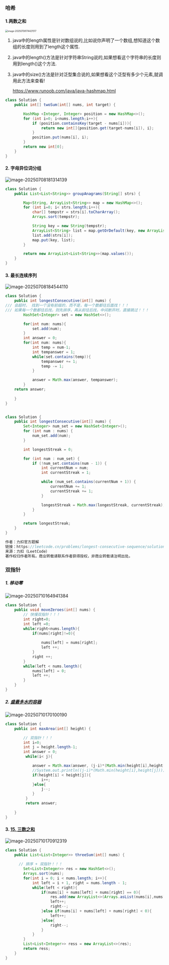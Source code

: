 ### 哈希

#### 1.两数之和

<img src="./assets/image-20250708174421517.png" alt="image-20250708174421517" style="zoom:50%;" />

1. java中的length属性是针对数组说的,比如说你声明了一个数组,想知道这个数组的长度则用到了length这个属性.

2.  java中的length()方法是针对字符串String说的,如果想看这个字符串的长度则用到length()这个方法.

3. java中的size()方法是针对泛型集合说的,如果想看这个泛型有多少个元素,就调用此方法来查看!

   https://www.runoob.com/java/java-hashmap.html

```java
class Solution {
    public int[] twoSum(int[] nums, int target) {

        HashMap <Integer, Integer> position = new HashMap<>();
        for (int i=0; i<nums.length;i++){
            if (position.containsKey(target - nums[i])){
                return new int[]{position.get(target-nums[i]), i};
            }
            position.put(nums[i], i);
        }
        return new int[0];
    }
}
```

#### 2. 字母异位词分组

![image-20250708181314139](./assets/image-20250708181314139.png)

```java
class Solution {
    public List<List<String>> groupAnagrams(String[] strs) {

        Map<String, ArrayList<String>> map = new HashMap<>();
        for (int i=0; i< strs.length;i++){
            char[] tempstr = strs[i].toCharArray();
            Arrays.sort(tempstr);

            String key = new String(tempstr);
            ArrayList<String> list = map.getOrDefault(key, new ArrayList<String>());
            list.add(strs[i]);
            map.put(key, list);  
        }

        return new ArrayList<List<String>>(map.values());     
    }
}
```

####  3. 最长连续序列

![image-20250708184544110](./assets/image-20250708184544110.png)

 ```java 
 class Solution {
     public int longestConsecutive(int[] nums) {
 /// 会超时， 找到一个没有前缀的，而不是，每一个数都往后面找！！！
 /// 如果每一个数都往后找，则先排序，再从前往后找，中间断开时，直接跳过！！！
         HashSet<Integer> set = new HashSet<>();
 
         for(int num: nums){
             set.add(num);
         }
         int answer = 0;
         for(int num: nums){
             int temp = num-1;
             int tempanswer = 1;
             while(set.contains(temp)){
                 tempanswer += 1;
                 temp -= 1;
             }
 
             answer = Math.max(answer, tempanswer);
         }
     return answer;
         
     }
 }
 
 
 class Solution {
     public int longestConsecutive(int[] nums) {
         Set<Integer> num_set = new HashSet<Integer>();
         for (int num : nums) {
             num_set.add(num);
         }
 
         int longestStreak = 0;
 
         for (int num : num_set) {
             if (!num_set.contains(num - 1)) {
                 int currentNum = num;
                 int currentStreak = 1;
 
                 while (num_set.contains(currentNum + 1)) {
                     currentNum += 1;
                     currentStreak += 1;
                 }
 
                 longestStreak = Math.max(longestStreak, currentStreak);
             }
         }
 
         return longestStreak;
     }
 }
 
 作者：力扣官方题解
 链接：https://leetcode.cn/problems/longest-consecutive-sequence/solutions/276931/zui-chang-lian-xu-xu-lie-by-leetcode-solution/
 来源：力扣（LeetCode）
 著作权归作者所有。商业转载请联系作者获得授权，非商业转载请注明出处。
 ```

### 双指针

##### 1. 移动零

![image-20250710164941384](./assets/image-20250710164941384.png)

```java
class Solution {
    public void moveZeroes(int[] nums) {
        // 快慢双指针！！！
        int right=0;
        int left =0;
        while(right<nums.length){
            if(nums[right]!=0){
                
                nums[left] = nums[right];
                left ++;
            }
            right ++;
        }
        while(left < nums.length){
            nums[left] = 0;
            left ++;
        } 
    }
}
```

##### 2. [盛最多水的容器](https://leetcode.cn/problems/container-with-most-water/)

![image-20250710170100190](./assets/image-20250710170100190.png)

```java
class Solution {
    public int maxArea(int[] height) {

        // 双指针！！！
        int i=0;
        int j = height.length-1;
        int answer = 0;
         while(i< j){

            answer = Math.max(answer, (j-i)*(Math.min(height[i],height[j])));
            //System.out.println((j-i)*(Math.min(height[i],height[j])));
            if(height[i] < height[j]){
                i++;
            }else{
                j--;
            }
         }
         return answer;
        
    }
}
```

#### 3. [15. 三数之和](https://leetcode.cn/problems/3sum/)

![image-20250710170912319](./assets/image-20250710170912319.png)

```java
class Solution {
    public List<List<Integer>> threeSum(int[] nums) {
      
      // 排序 + 双指针！！！
        Set<List<Integer>> res = new HashSet<>();
        Arrays.sort(nums);
        for(int i = 0; i < nums.length; i++){
            int left = i + 1, right = nums.length - 1;
            while(left < right){
                if(nums[i] + nums[left] + nums[right] == 0){
                    res.add(new ArrayList<>(Arrays.asList(nums[i],nums[left],nums[right])));
                    left++;
                    right--;
                }else if(nums[i] + nums[left] + nums[right] < 0){
                    left++;
                }else{
                    right--;
                }
            }
        }
        List<List<Integer>> ress = new ArrayList<>(res);
        return ress;
    }
}
```

